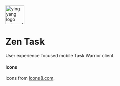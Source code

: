 <img src="https://raw.githubusercontent.com/Open-Proj/zen-task/master/img/icon.png" width="60" height="60" alt="ying yang logo ontop of a check mark in a circle">

# Zen Task
User experience focused mobile Task Warrior client.

#### Icons
Icons from [Icons8.com](icons8.com).
